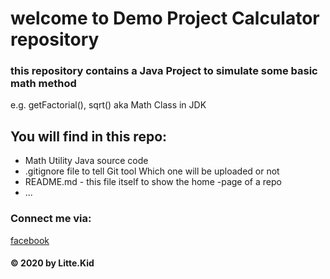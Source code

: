 # welcome to Demo Project Calculator repository
### this repository contains a Java Project to simulate some basic math method 
e.g.  getFactorial(), sqrt() aka Math Class in JDK

## You will find in this repo:
* Math Utility Java source code
* .gitignore file to tell Git tool Which one will be uploaded or not
* README.md - this file itself to show the home -page of a repo
* ...

### Connect me via:
[facebook](https://www.facebook.com/loi.thaiduc.2000/)

#### © 2020 by Litte.Kid
